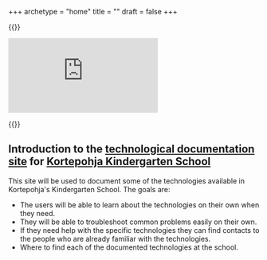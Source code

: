 +++
archetype = "home"
title = ""
draft = false
+++

{{<raw-html>}}

<iframe src="https://www.google.com/maps/embed?pb=!1m18!1m12!1m3!1d1175.6882700058209!2d25.70940965726818!3d62.24976191251446!2m3!1f0!2f0!3f0!3m2!1i1024!2i768!4f13.1!3m3!1m2!1s0x46857432fe2fdde1%3A0x20847162459f2ddf!2sKortepohja%20Library!5e1!3m2!1sen!2sfi!4v1726137389145!5m2!1sen!2sfi" style="border:0;" allowfullscreen="" loading="lazy" referrerpolicy="no-referrer-when-downgrade"></iframe>

{{</raw-html>}}

## Introduction to the [technological documentation site](https://iftakharpy.github.io/kortepohjan-school/) for [Kortepohja Kindergarten School](https://peda.net/jyvaskyla/kortepohjanpaivakotikoulu)

This site will be used to document some of the technologies available in Kortepohja's Kindergarten School. The goals are:

-   The users will be able to learn about the technologies on their own when they need.
-   They will be able to troubleshoot common problems easily on their own.
-   If they need help with the specific technologies they can find contacts to the people who are already familiar with the technologies.
-   Where to find each of the documented technologies at the school.
